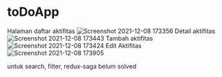 # toDoApp

Halaman daftar aktifitas
![Screenshot 2021-12-08 173356](https://user-images.githubusercontent.com/47166413/145185676-9bb8ad61-d05e-478d-96ba-c00bbacf8b39.png)
Detail aktifitas
![Screenshot 2021-12-08 173443](https://user-images.githubusercontent.com/47166413/145185727-d4485b6e-61cf-443e-93be-05b8fa3a4336.png)
Tambah aktifitas
![Screenshot 2021-12-08 173424](https://user-images.githubusercontent.com/47166413/145185819-6c739b8a-cb5b-4a36-a9af-03ccd9ccfdf4.png)
Edit Aktifitas
![Screenshot 2021-12-08 173905](https://user-images.githubusercontent.com/47166413/145185829-960c3199-ea67-4d7b-b7b3-d776228d2e20.png)


untuk search, filter, redux-saga belum solved
